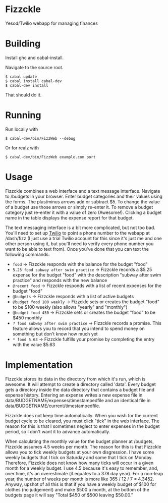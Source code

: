 Fizzckle
========

Yesod/Twilio webapp for managing finances

Building
========

Install ghc and cabal-install.

Navigate to the source root.

```
$ cabal update
$ cabal install cabal-dev
$ cabal-dev install
```

That should do it.

Running
=======

Run locally with

```
$ cabal-dev/bin/FizzWeb --debug
```

Or for realz with

```
$ cabal-dev/bin/FizzWeb example.com port
```

Usage
=====

Fizzckle combines a web interface and a text message interface. Navigate
to /budgets in your browser. Enter budget categories and their values
using the forms. The plus/minus arrows add or subtract $5. To change the
value of a budget use those arrows or simply re-enter it. To remove a
budget category just re-enter it with a value of zero (Awesome!).
Clicking a budget name in the table displays the expense report for that
budget.

The text messaging interface is a bit more complicated, but not too bad.
You'll need to set up [Twilio](twilio) to point a phone number to the
webapp at /dash/fizz (I just use a trial Twilio account for this since
it's just me and one other person using it, but you'll need to verify
every phone number you want to be able to text from). Once you've done
that you can text the following commands:

[twilio]: https://www.twilio.com/ "Twilio"

* `food` -> Fizzckle responds with the balance for the budget "food"
* `5.25 food subway after swim practice` -> Fizzckle records a $5.25
  expense for the budget "food" with the description "subway after swim
  practice" and responds with the new balance
* `@recent food` -> Fizzckle responds with a list of recent expenses for
  the budget "food"
* `@budgets` -> Fizzckle responds with a list of active budgets
* `@budget food 100 weekly` -> Fizzckle sets or creates the budget
  "food" to be $100 weekly (also allows "yearly" and "monthly")
* `@budget food 450` -> Fizzckle sets or creates the budget "food" to be
  $450 monthly
* `? food subway after swim practice` -> Fizzckle records a promise.
  This feature allows you to record that you intend to spend money on
  something but don't know how much yet
* `* food 5.63` -> Fizzckle fulfills your promise by completing the
  entry with the value $5.63

Implementation
==============

Fizzckle stores its data in the directory from which it's run, which is
awesome. It will attempt to create a directory called 'data'. Every
budget gets a directory inside the data directory that contains a budget
file and expense history. Entering an expense writes a new expense file
in data/BUDGETNAME/expenses/timestampedfile and an identical file in
data/BUDGETNAME/current/timestampedfile.

Fizzckle does not keep time automatically. When you wish for the current
budget cycle to be cleared, you must click "tick" in the web interface.
The reason for this is that I sometimes neglect to enter expenses in the
budget period, so I don't want it to advance automatically.

When calculating the monthly value for the budget planner at /budgets,
Fizzckle assumes 4.5 weeks per month. The reason for this is that
Fizzckle allows you to tick weekly budgets at your own disgression. I
have some weekly budgets that I tick on Saturday and some that I tick on
Monday. Therefore, Fizzckle does not know how many ticks will occur in a
given month for a weekly budget. I use 4.5 because it's easy to
remember, and,  over time, it's an overestimate (it equates to a 378 day
year). For a non-leap year, the number of weeks per month is more like
365 / 12 / 7 = 4.3452. Anyway, upshot of all this is that if you have a
weekly budget of $100 for clothes (no judgement) and make $500 a month,
at the bottom of the budgets page it will say "Total $450 of $500
leaving $50.00."
